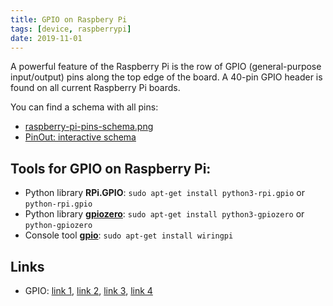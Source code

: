 ```yaml
---
title: GPIO on Raspbery Pi
tags: [device, raspberrypi]
date: 2019-11-01
---
```


A powerful feature of the Raspberry Pi is the row of GPIO (general-purpose input/output) pins along the top edge of the board. A 40-pin GPIO header is found on all current Raspberry Pi boards.
<!--more-->

You can find a schema with all pins:
* [raspberry-pi-pins-schema.png](../raspberry-pi-pins.png)
* [PinOut: interactive schema](https://pinout.xyz/pinout/ground)


## Tools for GPIO on Raspberry Pi:
* Python library **RPi.GPIO**: ```sudo apt-get install python3-rpi.gpio``` or ```python-rpi.gpio```
* Python library **[gpiozero](https://gpiozero.readthedocs.io/en/stable/recipes.html)**: ```sudo apt-get install python3-gpiozero``` or ```python-gpiozero```
* Console tool **[gpio](http://wiringpi.com/the-gpio-utility/)**: ```sudo apt-get install wiringpi```

## Links
* GPIO: [link 1](https://raspberrypihq.com/making-a-led-blink-using-the-raspberry-pi-and-python/), [link 2](http://raspberry.io/projects/view/reading-and-writing-from-gpio-ports-from-python/), [link 3](https://www.raspberrypi.org/forums/viewtopic.php?t=101598), [link 4](https://www.freecodecamp.org/news/hello-gpio-blinking-led-using-raspberry-pi-zero-wh-65af81718c14/)
